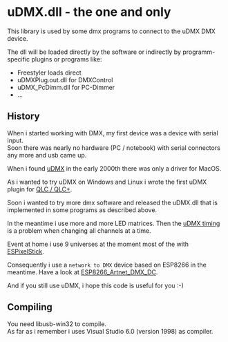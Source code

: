 # uDMX.dll - the one and only

This library is used by some dmx programs to connect to the uDMX DMX device.

The dll will be loaded directly by the software or indirectly by programm-specific plugins or programs like:

- Freestyler loads direct
- uDMXPlug.out.dll for DMXControl
- uDMX_PcDimm.dll  for PC-Dimmer
- ...

## History
When i started working with DMX, my first device was a device with serial input.  
Soon there was nearly no hardware (PC / notebook) with serial connectors any more and usb came up.  
  
When i found [uDMX](https://www.anyma.ch/research/udmx/) in the early 2000th there was only a driver for MacOS.  
  
As i wanted to try uDMX on Windows and Linux i wrote the first uDMX plugin for [QLC / QLC+](https://www.qlcplus.org/).
  
Soon i wanted to try more dmx software and released the uDMX.dll that is implemented in some programs as described above.  

In the meantime i use more and more LED matrices. Then the [uDMX timing](https://illutzmination.de/udmx-timing.html) is a problem when changing all channels at a time.  

Event at home i use 9 universes at the moment most of the with [ESPixelStick](https://github.com/forkineye/ESPixelStick).  

Consequently i use a `network to DMX` device based on ESP8266 in the meantime. Have a look at [ESP8266_Artnet_DMX_DC](https://github.com/Lutzion/ESP8266_Artnet_DMX_DC).  
  
And if you still use uDMX, i hope this code is useful for you :-)  
  

## Compiling
You need libusb-win32 to compile.  
As far as i remember i uses Visual Studio 6.0 (version 1998) as compiler.  


